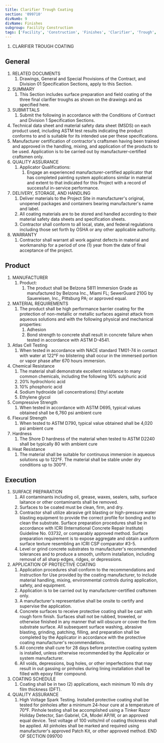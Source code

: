 ```yaml
---
title: Clarifier Trough Coating
section: '099710'
divNumb: 9
divName: Finishes
subgroup: Facility Construction
tags: ['Facility', 'Construction', 'Finishes', 'Clarifier', 'Trough', 'Coating']
---
```



1. CLARIFIER TROUGH COATING

## General

1. RELATED DOCUMENTS
   1. Drawings, General and Special Provisions of the Contract, and Division 01 Specification
Sections, apply to this Section.
2. SUMMARY
   1. This Section includes surface preparation and field coating of the three final clarifier troughs as shown on the drawings and as specified here.
3. SUBMITTALS
   1. Submit the following in accordance with the Conditions of Contract and Division 1
Specification Sections.
1. Technical data sheet and material safety data sheet (MSDS) on each product used, including ASTM test results indicating the product conforms to and is suitable for its intended use per these specifications.
2. Manufacturer certification of contractor's craftsmen having been trained and approved in the handling, mixing, and application of the products to be used. Application is to be carried out by manufacturer-certified craftsmen only.
4. QUALITY ASSURANCE
   1. Applicator Qualifications:
      1. Engage an experienced manufacturer-certified applicator that has completed painting system applications similar in material and extent to that indicated for this Project with a record of successful in-service performance.
5. DELIVERY, STORAGE, AND HANDLING
   1. Deliver materials to the Project Site in manufacturer's original, unopened packages and containers bearing manufacturer's name and label.
   1. All coating materials are to be stored and handled according to their material safety data sheets and specification sheets.
   1. Contractor shall conform to all local, state, and federal regulations including those set forth by
OSHA or any other applicable authority.
6. WARRANTY
   1. Contractor shall warrant all work against defects in material and workmanship for a period of one (1) year from the date of final acceptance of the project.

## Product

1. MANUFACTURER
   1. Product:
      1. The product shall be Belzona 5811 Immersion Grade as manufactured by Belzona
Inc., Miami FL; SewerGuard 210G by Sauereisen, Inc., Pittsburg PA; or approved equal.
2. MATERIAL REQUIREMENTS
   1. The product shall be high performance barrier coating for the protection of non-metallic or metallic surfaces against attack from aqueous solutions and with the following physical and mechanical properties:
      1. Adhesion
      1. Bond strength to concrete shall result in concrete failure when tested in accordance with ASTM D-4541.
2. Atlas Cell Testing
      1. When tested in accordance with NACE standard TM01-74 in contact with water at
122°F no blistering shall occur in the immersed portion or vapor phase after 670 hours immersion.
3. Chemical Resistance
      1. The material shall demonstrate excellent resistance to many common chemicals, including the following
10% sulphuric acid
   1. 20% hydrochloric acid
   1. 10% phosphoric acid
   1. Sodium hydroxide (all concentrations) Ethyl acetate
   1. Ethylene glycol
4. Compressive Strength
      1. When tested in accordance with ASTM D695, typical values obtained shall be
6,760 psi ambient cure
5. Flexural Strength
      1. When tested to ASTM D790, typical value obtained shall be
4,020 psi ambient cure
6. Hardness
      1. The Shore D hardness of the material when tested to ASTM D2240 shall be typically
80 with ambient cure
7. Heat Resistance
      1. The material shall be suitable for continuous immersion in aqueous solutions up to
122°F. The material shall be stable under dry conditions up to 300°F. 

## Execution

1. SURFACE PREPARATION
   1. All contaminants including oil, grease, waxes, sealers, salts, surface laitance or other contaminants shall be removed.
   1. Surfaces to be coated must be clean, firm, and dry.
   1. Contractor shall utilize abrasive grit blasting or high-pressure water blasting equipment to provide the correct profile for bonding and to clean the substrate. Surface preparation procedures shall be in accordance with ICRI (International Concrete Repair Institute) Guideline No. 03732, or comparably approved method. Surface preparation requirement is to expose aggregate and obtain a uniform surface texture resembling an ICRI CSP comparator #3-5.
   1. Level or grind concrete substrates to manufacturer's recommended tolerances and to produce a smooth, uniform installation, including removal of all sharp edges, ridges, or depressions.
2. APPLICATION OF PROTECTIVE COATING
   1. Application procedures shall conform to the recommendations and Instruction for Use provided by the coating manufacturer, to include material handling, mixing, environmental controls during application, safety, and equipment.
   1. Application is to be carried out by manufacturer-certified craftsmen only.
   1. A manufacturer's representative shall be onsite to certify and supervise the application.
   1. Concrete surfaces to receive protective coating shall be cast with rough form finish. Surfaces shall not be rubbed, troweled, or otherwise finished in any manner that will obscure or cover the firm substrate surface. All subsequent surface washing, abrasive blasting, grinding, patching, filling, and preparation shall be completed by the Applicator in accordance with the protective coating manufacturer's recommendations.
   1. All concrete shall cure for 28 days before protective coating system is installed, unless otherwise recommended by the Applicator or system manufacturer.
   1. All voids, depressions, bug holes, or other imperfections that may result in out gassing or pinholes during lining installation shall be filled with epoxy filler compound. 
3. COATING SCHEDULE
   1. Coating shall be in two (2) applications, each minimum 10 mils dry film thickness (DFT).
4. QUALITY ASSURANCE
   1. High Voltage Spark Testing. Installed protective coating shall be tested for pinholes after a minimum 24-hour cure at a temperature of 70°F. Pinhole testing shall be accomplished using a Tinker Razor Holiday Detector, San Gabriel, CA, Model AP/W, or an approved equal device. Test voltage of 100 volts/mil of coating thickness shall be applied. All pinholes shall be marked and required using manufacturer's approved Patch Kit, or other approved method.
END OF SECTION 099700

